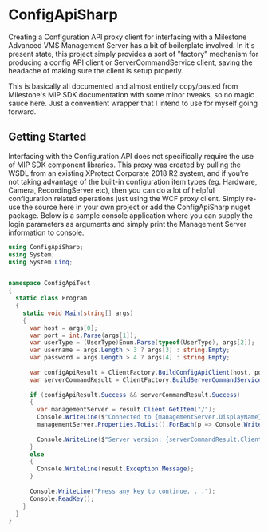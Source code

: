 # ConfigApiSharp

Creating a Configuration API proxy client for interfacing with a Milestone Advanced VMS Management Server has a bit of boilerplate involved. In it's present state, this project simply provides a sort of "factory" mechanism for producing a config API client or ServerCommandService client, saving the headache of making sure the client is setup properly.

This is basically all documented and almost entirely copy/pasted from Milestone's MIP SDK documentation with some minor tweaks, so no magic sauce here. Just a conventient wrapper that I intend to use for myself going forward.

## Getting Started

Interfacing with the Configuration API does not specifically require the use of MIP SDK component libraries. This proxy was created by pulling the WSDL from an existing XProtect Corporate 2018 R2 system, and if you're not taking advantage of the built-in configuration item types (eg. Hardware, Camera, RecordingServer etc), then you can do a lot of helpful configuration related operations just using the WCF proxy client. Simply re-use the source here in your own project or add the ConfigApiSharp nuget package. Below is a sample console application where you can supply the login parameters as arguments and simply print the Management Server information to console.

```C#
using ConfigApiSharp;
using System;
using System.Linq;


namespace ConfigApiTest
{
  static class Program
  {
    static void Main(string[] args)
    {
      var host = args[0];
      var port = int.Parse(args[1]);
      var userType = (UserType)Enum.Parse(typeof(UserType), args[2]);
      var username = args.Length > 3 ? args[3] : string.Empty;
      var password = args.Length > 4 ? args[4] : string.Empty;
      
      var configApiResult = ClientFactory.BuildConfigApiClient(host, port, userType, username, password);
      var serverCommandResult = ClientFactory.BuildServerCommandServiceClient(host, port, userType, username, password);
      
      if (configApiResult.Success && serverCommandResult.Success)
      {
        var managementServer = result.Client.GetItem("/");
        Console.WriteLine($"Connected to {managementServer.DisplayName}. Properties:");
        managementServer.Properties.ToList().ForEach(p => Console.WriteLine($"\t{p.DisplayName}: {p.Value}"));
        
        Console.WriteLine($"Server version: {serverCommandResult.Client.GetVersion()}");
      }
      else
      {
        Console.WriteLine(result.Exception.Message);
      }
      
      Console.WriteLine("Press any key to continue. . .");
      Console.ReadKey();
    }
  }
}
```
